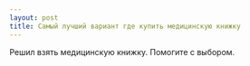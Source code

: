 ```yaml
---
layout: post 
title: Самый лучший вариант где купить медицинскую книжку 
--- 
```

Решил взять медицинскую книжку. Помогите с выбором.
